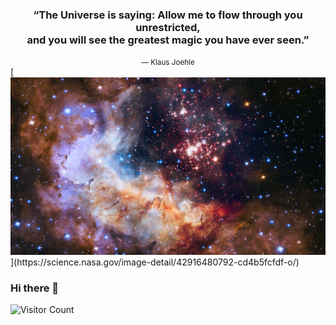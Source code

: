 <div align="center">
  <h3>
    “The Universe is saying: Allow me to flow through you unrestricted,<br>and you will see the greatest magic you have ever seen.”
  </h3>
  <small>― Klaus Joehle</small>
</div>  
[<img src="cover/Westerlund 2.png">](https://science.nasa.gov/image-detail/42916480792-cd4b5fcfdf-o/)

### Hi there 👋  
![Visitor Count](https://profile-counter.glitch.me/ColstonBod-oy/count.svg)



